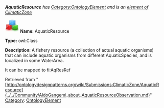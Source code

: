 ___AquaticResource__ has [Category:OntologyElement](../../Category/OntologyElement.md "Category:OntologyElement") and is an [element of](../../Property/ElementOf.md "Property:ElementOf") [ClimaticZone](../../Submissions/ClimaticZone.md "Submissions:ClimaticZone")_


  




[![Class](../../images/thumb/2/27/Class.gif/45px-Class.gif)](../../Image/Class.gif.md "Class")
__Name__: AquaticResource 


__Type:__ owl:Class 


__Description__: A fishery resource (a collection of actual aquatic organisms) that can include aquatic organisms from different AquaticSpecies, and is localized in some WaterArea.


It can be mapped to fi:AqResRef 





Retrieved from "[http://ontologydesignpatterns.org/wiki/Submissions:ClimaticZone/AquaticResource](../../Community/AldoGangemi_about_AquaticResourceObservation.md)"
 [Category](http://ontologydesignpatterns.org/wiki/Special:Categories "Special:Categories"): [OntologyElement](../../Category/OntologyElement.md "Category:OntologyElement")